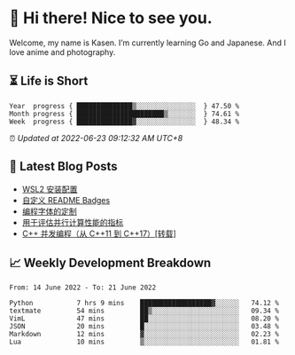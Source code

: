 <h1>👋 Hi there! Nice to see you.</h1>

Welcome, my name is Kasen. I’m currently learning Go and Japanese. And I love anime and photography.


## ⏳ Life is Short

<!-- Start of Time Progress Bar -->
``` text
Year  progress { ██████████████▒░░░░░░░░░░░░░░░  } 47.50 %
Month progress { ██████████████████████▒░░░░░░░  } 74.61 %
Week  progress { ██████████████▓░░░░░░░░░░░░░░░  } 48.34 %
```

⏰ *Updated at 2022-06-23 09:12:32 AM UTC+8*

<!-- End of Time Progress Bar -->

## 📝 Latest Blog Posts

<!-- BLOG-POST-LIST:START -->
- [WSL2 安装配置](https://blog.imkasen.com/wsl2-config.html)
- [自定义 README Badges](https://blog.imkasen.com/custom-readme-badges.html)
- [编程字体的定制](https://blog.imkasen.com/coding-fonts-configuration.html)
- [用于评估并行计算性能的指标](https://blog.imkasen.com/parallel-performance-metrics.html)
- [C++ 并发编程（从 C++11 到 C++17）[转载]](https://blog.imkasen.com/cpp-concurrency.html)
<!-- BLOG-POST-LIST:END -->

## 📈 Weekly Development Breakdown

<!--START_SECTION:waka-->

```text
From: 14 June 2022 - To: 21 June 2022

Python           7 hrs 9 mins    ██████████████████▓░░░░░░   74.12 %
textmate         54 mins         ██▒░░░░░░░░░░░░░░░░░░░░░░   09.34 %
VimL             47 mins         ██░░░░░░░░░░░░░░░░░░░░░░░   08.20 %
JSON             20 mins         █░░░░░░░░░░░░░░░░░░░░░░░░   03.48 %
Markdown         12 mins         ▓░░░░░░░░░░░░░░░░░░░░░░░░   02.23 %
Lua              10 mins         ▒░░░░░░░░░░░░░░░░░░░░░░░░   01.81 %
```

<!--END_SECTION:waka-->
